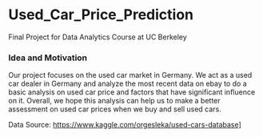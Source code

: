 # Used_Car_Price_Prediction
Final Project for Data Analytics Course at UC Berkeley

### Idea and Motivation
Our project focuses on the used car market in Germany. We act as a used car dealer in Germany and analyze the most recent data on ebay to do a basic analysis on used car price and factors that have significant influence on it. Overall, we hope this analysis can help us to make a better assessment on used car prices when we buy and sell used cars.

Data Source: https://www.kaggle.com/orgesleka/used-cars-database]
